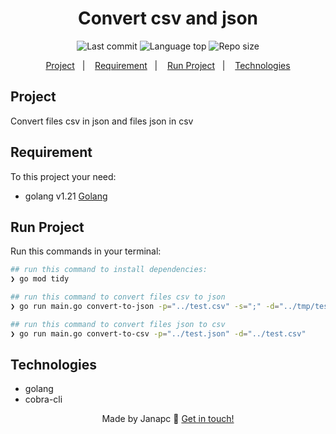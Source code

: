 <div align="center">
  <h1>Convert csv and json</h1>
  <img alt="Last commit" src="https://img.shields.io/github/last-commit/janapc/convert-csv-json"/>
  <img alt="Language top" src="https://img.shields.io/github/languages/top/janapc/convert-csv-json"/>
  <img alt="Repo size" src="https://img.shields.io/github/repo-size/janapc/convert-csv-json"/>

<a href="#project">Project</a>&nbsp;&nbsp;&nbsp;|&nbsp;&nbsp;&nbsp;
<a href="#requirement">Requirement</a>&nbsp;&nbsp;&nbsp;|&nbsp;&nbsp;&nbsp;
<a href="#run-project">Run Project</a>&nbsp;&nbsp;&nbsp;|&nbsp;&nbsp;&nbsp;
<a href="#technologies">Technologies</a>

</div>

## Project

Convert files csv in json and files json in csv

## Requirement

To this project your need:

- golang v1.21 [Golang](https://go.dev/)

## Run Project

Run this commands in your terminal:

```sh
## run this command to install dependencies:
❯ go mod tidy

## run this command to convert files csv to json
❯ go run main.go convert-to-json -p="../test.csv" -s=";" -d="../tmp/test.json"

## run this command to convert files json to csv
❯ go run main.go convert-to-csv -p="../test.json" -d="../test.csv"

```

## Technologies

- golang
- cobra-cli

<div align="center">

Made by Janapc 🤘 [Get in touch!](https://www.linkedin.com/in/janaina-pedrina/)

</div>
